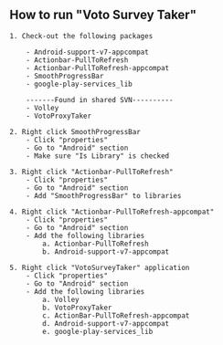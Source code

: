 How to run "Voto Survey Taker"
------------------------------
	1. Check-out the following packages
	
		- Android-support-v7-appcompat
		- Actionbar-PullToRefresh
		- Actionbar-PullToRefresh-appcompat
		- SmoothProgressBar
		- google-play-services_lib
		
		-------Found in shared SVN----------
		- Volley
		- VotoProxyTaker
		
	2. Right click SmoothProgressBar
		- Click "properties"
		- Go to "Android" section
		- Make sure "Is Library" is checked
		
	3. Right click "Actionbar-PullToRefresh"
		- Click "properties"
		- Go to "Android" section
		- Add "SmoothProgressBar" to libraries
	
	4. Right click "Actionbar-PullToRefresh-appcompat"
		- Click "properties"
		- Go to "Android" section
		- Add the following libraries
			a. Actionbar-PullToRefresh
			b. Android-support-v7-appcompat
			
	5. Right click "VotoSurveyTaker" application
		- Click "properties"
		- Go to "Android" section
		- Add the following libraries
			a. Volley
			b. VotoProxyTaker
			c. ActionBar-PullToRefresh-appcompat
			d. Android-support-v7-appcompat
			e. google-play-services_lib
